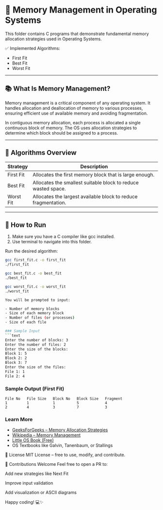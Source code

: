 # 🧠 Memory Management in Operating Systems

This folder contains C programs that demonstrate fundamental memory allocation strategies used in Operating Systems.

✅ Implemented Algorithms:
- First Fit
- Best Fit
- Worst Fit

---

## 📚 What Is Memory Management?

Memory management is a critical component of any operating system. It handles allocation and deallocation of memory to various processes, ensuring efficient use of available memory and avoiding fragmentation.

In contiguous memory allocation, each process is allocated a single continuous block of memory. The OS uses allocation strategies to determine which block should be assigned to a process.

---

## 🧪 Algorithms Overview

| Strategy     | Description |
|--------------|-------------|
| First Fit    | Allocates the first memory block that is large enough. |
| Best Fit     | Allocates the smallest suitable block to reduce wasted space. |
| Worst Fit    | Allocates the largest available block to reduce fragmentation. |

---

## 🚀 How to Run

1. Make sure you have a C compiler like gcc installed.
2. Use terminal to navigate into this folder.

Run the desired algorithm:

```bash
gcc first_fit.c -o first_fit
./first_fit

gcc best_fit.c -o best_fit
./best_fit

gcc worst_fit.c -o worst_fit
./worst_fit

You will be prompted to input:

- Number of memory blocks
- Size of each memory block
- Number of files (or processes)
- Size of each file

### Sample Input
```text
Enter the number of blocks: 3
Enter the number of files: 2
Enter the size of the blocks:
Block 1: 5
Block 2: 2
Block 3: 7
Enter the size of the files:
File 1: 1
File 2: 4
```

### Sample Output (First Fit)
```text
File No   File Size   Block No   Block Size   Fragment
1         1           1          5            4
2         4           3          7            3
```

### Learn More
- [GeeksForGeeks – Memory Allocation Strategies](https://www.geeksforgeeks.org/memory-allocation-strategies/)
- [Wikipedia – Memory Management](https://en.wikipedia.org/wiki/Memory_management)
- [Little OS Book (Free)](https://littleosbook.github.io/)
- OS Textbooks like Galvin, Tanenbaum, or Stallings

📝 License
MIT License – free to use, modify, and contribute.

🙌 Contributions Welcome
Feel free to open a PR to:

Add new strategies like Next Fit

Improve input validation

Add visualization or ASCII diagrams

Happy coding! 💻✨